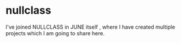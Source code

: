 # nullclass
I've joined NULLCLASS in JUNE itself , where I have created multiple projects which I am going to share here.
